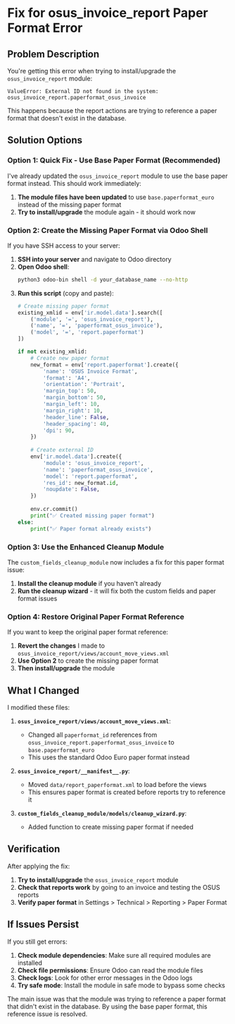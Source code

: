 # Fix for osus_invoice_report Paper Format Error

## Problem Description

You're getting this error when trying to install/upgrade the `osus_invoice_report` module:

```
ValueError: External ID not found in the system: osus_invoice_report.paperformat_osus_invoice
```

This happens because the report actions are trying to reference a paper format that doesn't exist in the database.

## Solution Options

### Option 1: Quick Fix - Use Base Paper Format (Recommended)

I've already updated the `osus_invoice_report` module to use the base paper format instead. This should work immediately:

1. **The module files have been updated** to use `base.paperformat_euro` instead of the missing paper format
2. **Try to install/upgrade** the module again - it should work now

### Option 2: Create the Missing Paper Format via Odoo Shell

If you have SSH access to your server:

1. **SSH into your server** and navigate to Odoo directory
2. **Open Odoo shell**:
   ```bash
   python3 odoo-bin shell -d your_database_name --no-http
   ```
3. **Run this script** (copy and paste):
   ```python
   # Create missing paper format
   existing_xmlid = env['ir.model.data'].search([
       ('module', '=', 'osus_invoice_report'),
       ('name', '=', 'paperformat_osus_invoice'),
       ('model', '=', 'report.paperformat')
   ])
   
   if not existing_xmlid:
       # Create new paper format
       new_format = env['report.paperformat'].create({
           'name': 'OSUS Invoice Format',
           'format': 'A4',
           'orientation': 'Portrait',
           'margin_top': 50,
           'margin_bottom': 50,
           'margin_left': 10,
           'margin_right': 10,
           'header_line': False,
           'header_spacing': 40,
           'dpi': 90,
       })
       
       # Create external ID
       env['ir.model.data'].create({
           'module': 'osus_invoice_report',
           'name': 'paperformat_osus_invoice',
           'model': 'report.paperformat',
           'res_id': new_format.id,
           'noupdate': False,
       })
       
       env.cr.commit()
       print("✅ Created missing paper format")
   else:
       print("✅ Paper format already exists")
   ```

### Option 3: Use the Enhanced Cleanup Module

The `custom_fields_cleanup_module` now includes a fix for this paper format issue:

1. **Install the cleanup module** if you haven't already
2. **Run the cleanup wizard** - it will fix both the custom fields and paper format issues

### Option 4: Restore Original Paper Format Reference

If you want to keep the original paper format reference:

1. **Revert the changes** I made to `osus_invoice_report/views/account_move_views.xml`
2. **Use Option 2** to create the missing paper format
3. **Then install/upgrade** the module

## What I Changed

I modified these files:

1. **`osus_invoice_report/views/account_move_views.xml`**:
   - Changed all `paperformat_id` references from `osus_invoice_report.paperformat_osus_invoice` to `base.paperformat_euro`
   - This uses the standard Odoo Euro paper format instead

2. **`osus_invoice_report/__manifest__.py`**:
   - Moved `data/report_paperformat.xml` to load before the views
   - This ensures paper format is created before reports try to reference it

3. **`custom_fields_cleanup_module/models/cleanup_wizard.py`**:
   - Added function to create missing paper format if needed

## Verification

After applying the fix:

1. **Try to install/upgrade** the `osus_invoice_report` module
2. **Check that reports work** by going to an invoice and testing the OSUS reports
3. **Verify paper format** in Settings > Technical > Reporting > Paper Format

## If Issues Persist

If you still get errors:

1. **Check module dependencies**: Make sure all required modules are installed
2. **Check file permissions**: Ensure Odoo can read the module files
3. **Check logs**: Look for other error messages in the Odoo logs
4. **Try safe mode**: Install the module in safe mode to bypass some checks

The main issue was that the module was trying to reference a paper format that didn't exist in the database. By using the base paper format, this reference issue is resolved.
